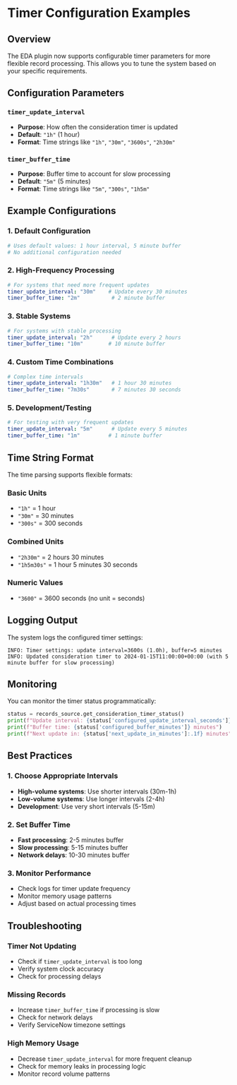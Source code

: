 # Timer Configuration Examples

## Overview

The EDA plugin now supports configurable timer parameters for more flexible record processing. This allows you to tune the system based on your specific requirements.

## Configuration Parameters

### `timer_update_interval`
- **Purpose**: How often the consideration timer is updated
- **Default**: `"1h"` (1 hour)
- **Format**: Time strings like `"1h"`, `"30m"`, `"3600s"`, `"2h30m"`

### `timer_buffer_time`
- **Purpose**: Buffer time to account for slow processing
- **Default**: `"5m"` (5 minutes)
- **Format**: Time strings like `"5m"`, `"300s"`, `"1h5m"`

## Example Configurations

### 1. Default Configuration
```yaml
# Uses default values: 1 hour interval, 5 minute buffer
# No additional configuration needed
```

### 2. High-Frequency Processing
```yaml
# For systems that need more frequent updates
timer_update_interval: "30m"    # Update every 30 minutes
timer_buffer_time: "2m"          # 2 minute buffer
```

### 3. Stable Systems
```yaml
# For systems with stable processing
timer_update_interval: "2h"      # Update every 2 hours
timer_buffer_time: "10m"        # 10 minute buffer
```

### 4. Custom Time Combinations
```yaml
# Complex time intervals
timer_update_interval: "1h30m"   # 1 hour 30 minutes
timer_buffer_time: "7m30s"       # 7 minutes 30 seconds
```

### 5. Development/Testing
```yaml
# For testing with very frequent updates
timer_update_interval: "5m"      # Update every 5 minutes
timer_buffer_time: "1m"         # 1 minute buffer
```

## Time String Format

The time parsing supports flexible formats:

### Basic Units
- `"1h"` = 1 hour
- `"30m"` = 30 minutes  
- `"300s"` = 300 seconds

### Combined Units
- `"2h30m"` = 2 hours 30 minutes
- `"1h5m30s"` = 1 hour 5 minutes 30 seconds

### Numeric Values
- `"3600"` = 3600 seconds (no unit = seconds)

## Logging Output

The system logs the configured timer settings:

```
INFO: Timer settings: update interval=3600s (1.0h), buffer=5 minutes
INFO: Updated consideration timer to 2024-01-15T11:00:00+00:00 (with 5 minute buffer for slow processing)
```

## Monitoring

You can monitor the timer status programmatically:

```python
status = records_source.get_consideration_timer_status()
print(f"Update interval: {status['configured_update_interval_seconds']} seconds")
print(f"Buffer time: {status['configured_buffer_minutes']} minutes")
print(f"Next update in: {status['next_update_in_minutes']:.1f} minutes")
```

## Best Practices

### 1. Choose Appropriate Intervals
- **High-volume systems**: Use shorter intervals (30m-1h)
- **Low-volume systems**: Use longer intervals (2-4h)
- **Development**: Use very short intervals (5-15m)

### 2. Set Buffer Time
- **Fast processing**: 2-5 minutes buffer
- **Slow processing**: 5-15 minutes buffer
- **Network delays**: 10-30 minutes buffer

### 3. Monitor Performance
- Check logs for timer update frequency
- Monitor memory usage patterns
- Adjust based on actual processing times

## Troubleshooting

### Timer Not Updating
- Check if `timer_update_interval` is too long
- Verify system clock accuracy
- Check for processing delays

### Missing Records
- Increase `timer_buffer_time` if processing is slow
- Check for network delays
- Verify ServiceNow timezone settings

### High Memory Usage
- Decrease `timer_update_interval` for more frequent cleanup
- Check for memory leaks in processing logic
- Monitor record volume patterns
